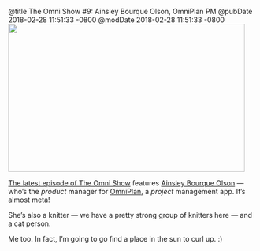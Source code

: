 @title The Omni Show #9: Ainsley Bourque Olson, OmniPlan PM
@pubDate 2018-02-28 11:51:33 -0800
@modDate 2018-02-28 11:51:33 -0800
<img src="http://inessential.com/images/ainsley16-10.jpg" width="480" height="300" />

[The latest episode of The Omni Show](https://theomnishow.omnigroup.com/episode/ainsley-bourque-olson-omniplan-pm) features [Ainsley Bourque Olson](https://twitter.com/ainslaw) — who’s the *product* manager for [OmniPlan](https://www.omnigroup.com/omniplan), a *project* management app. It’s almost meta!

She’s also a knitter — we have a pretty strong group of knitters here — and a cat person.

Me too. In fact, I’m going to go find a place in the sun to curl up. :)

